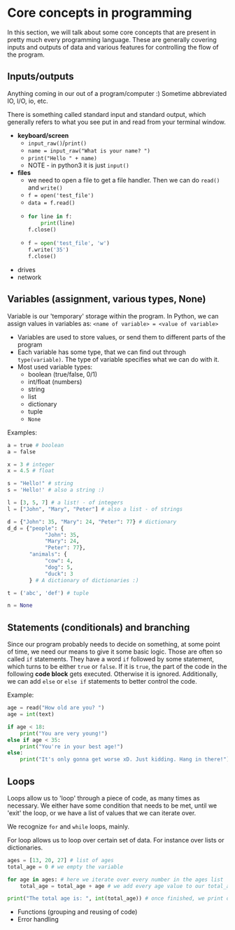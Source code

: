 # Core concepts in programming

In this section, we will talk about some core concepts that are present in pretty much every programming language. These are generally covering inputs and outputs of data and various features for controlling the flow of the program.

## Inputs/outputs
Anything coming in our out of a program/computer :) Sometime abbreviated IO, I/O, io, etc.

There is something called standard input and standard output, which generally refers to what you see put in and read from your terminal window.

- **keyboard/screen**
    - `input_raw()`/`print()`
    - `name = input_raw("What is your name? ")`
    - `print("Hello " + name)`
    - NOTE - in python3 it is just `input()`
- **files**
    - we need to open a file to get a file handler. Then we can do `read()` and `write()`
    - `f = open('test_file')`
    - `data = f.read()`
    - ```python
      for line in f:
          print(line)
      f.close()
      ```
    - ```python
      f = open('test_file', 'w')
      f.write('35')
      f.close()
      ```
- drives
- network

## Variables (assignment, various types, None)
Variable is our 'temporary' storage within the program. In Python, we can assign values in variables as:
`<name of variable> = <value of variable>`

- Variables are used to store values, or send them to different parts of the program
- Each variable has some type, that we can find out through `type(variable)`. The type of variable specifies what we can do with it.
- Most used variable types:
    - boolean (true/false, 0/1)
    - int/float (numbers)
    - string
    - list
    - dictionary
    - tuple
    - `None`

Examples:
```python
a = true # boolean
a = false

x = 3 # integer
x = 4.5 # float

s = "Hello!" # string
s = 'Hello!' # also a string :)

l = [3, 5, 7] # a list! - of integers
l = ["John", "Mary", "Peter"] # also a list - of strings

d = {"John": 35, "Mary": 24, "Peter": 77} # dictionary
d_d = {"people": {
            "John": 35,
            "Mary": 24,
            "Peter": 77},
       "animals": {
            "cow": 4,
            "dog": 5,
            "duck": 3
       } # A dictionary of dictionaries :)

t = ('abc', 'def') # tuple

n = None
```

## Statements (conditionals) and branching
Since our program probably needs to decide on something, at some point of time, we need our means to give it some basic logic. Those are often so called `if` statements. They have a word `if` followed by some statement, which turns to be either `true` or `false`. If it is `true`, the part of the code in the following **code block** gets executed. Otherwise it is ignored. Additionally, we can add `else` or `else if` statements to better control the code.

Example:
```python
age = read("How old are you? ")
age = int(text)

if age < 18:
    print("You are very young!")
else if age < 35:
    print("You're in your best age!")
else:
    print("It's only gonna get worse xD. Just kidding. Hang in there!")
```

## Loops
Loops allow us to 'loop' through a piece of code, as many times as necessary. We either have some condition that needs to be met, until we 'exit' the loop, or we have a list of values that we can iterate over.

We recognize `for` and `while` loops, mainly.

For loop allows us to loop over certain set of data. For instance over lists or dictionaries.

```python
ages = [13, 20, 27] # list of ages
total_age = 0 # we empty the variable

for age in ages: # here we iterate over every number in the ages list
    total_age = total_age + age # we add every age value to our total_age

print("The total age is: ", int(total_age)) # once finished, we print out the result :)
```



- Functions (grouping and reusing of code)
- Error handling
